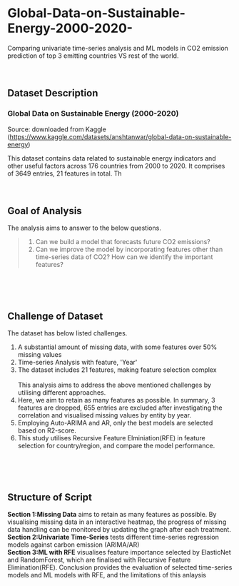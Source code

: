 # Global-Data-on-Sustainable-Energy-2000-2020-
Comparing univariate time-series analysis and ML models in CO2 emission prediction of top 3 emitting countries VS rest of the world.
<br>
<br>
<br>
## Dataset Description
### Global Data on Sustainable Energy (2000-2020)
Source: downloaded from Kaggle (https://www.kaggle.com/datasets/anshtanwar/global-data-on-sustainable-energy)

This dataset contains data related to sustainable energy indicators and other useful factors across 176 countries from 2000 to 2020. 
It comprises of 3649 entries, 21 features in total. Th
<br>
<br>
<br>

## Goal of Analysis
The analysis aims to answer to the below questions.
<br>
>1. Can we build a model that forecasts future CO2 emissions?
>2. Can we improve the model by incorporating features other than time-series data of CO2? How can we identify the important features?
<br>
<br>
<br>

## Challenge of Dataset
The dataset has below listed challenges.
1. A substantial amount of missing data, with some features over 50% missing values
2. Time-series Analysis with feature, 'Year'
3. The dataset includes 21 features, making feature selection complex
<br><br>
This analysis aims to address the above mentioned challenges by utilising different approaches.
1. Here, we aim to retain as many features as possible. In summary, 3 features are dropped, 655 entries are excluded after investigating the correlation and visualised missing values by entity by year.
2. Employing Auto-ARIMA and AR, only the best models are selected based on R2-score.
3. This study utilises Recursive Feature Elminiation(RFE) in feature selection for country/region, and compare the model performance.
<br>
<br>
<br>

## Structure of Script
**Section 1:Missing Data** aims to retain as many features as possible. By visualising missing data in an interactive heatmap, the progress of missing data handling can be monitored by updating the graph after each treatment.<br>
**Section 2:Univariate Time-Series** tests different time-series regression models against carbon emission (ARIMA/AR)<br>
**Section 3:ML with RFE** visualises feature importance selected by ElasticNet and RandomForest, which are finalised with Recursive Feature Elimination(RFE).
Conclusion provides the evaluation of selected time-series models and ML models with RFE, and the limitations of this anlaysis<br>
